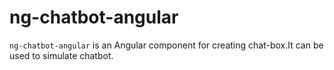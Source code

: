 # ng-chatbot-angular
`ng-chatbot-angular` is an Angular component for creating chat-box.It can be used to simulate chatbot.
